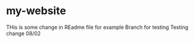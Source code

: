 # my-website

THis is some change in REadme file for example Branch   for testing 
Testing change 08/02
